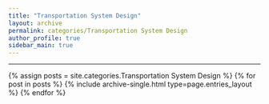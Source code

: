 ```yaml
---
title: "Transportation System Design"
layout: archive
permalink: categories/Transportation System Design
author_profile: true
sidebar_main: true
---
```


<!-- 공백이 포함되어 있는 카테고리 이름의 경우 site.categories['a b c'] 이런식으로! -->

***

{% assign posts = site.categories.Transportation System Design %}
{% for post in posts %} {% include archive-single.html type=page.entries_layout %} {% endfor %}